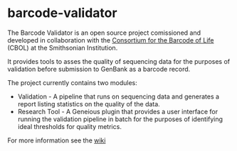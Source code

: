 # barcode-validator

The Barcode Validator is an open source project comissioned and developed in collaboration with the [Consortium for the Barcode of Life](http://www.barcodeoflife.org) (CBOL) at the Smithsonian Institution.

It provides tools to asses the quality of sequencing data for the purposes of validation before submission to GenBank as a barcode record.  

The project currently contains two modules:
* Validation - A pipeline that runs on sequencing data and generates a report listing statistics on the quality of the data.
* Research Tool - A Geneious plugin that provides a user interface for running the validation pipeline in batch for the purposes of identifying ideal thresholds for quality metrics.

For more information see the [wiki](https://github.com/Biomatters/barcode-validator/wiki)
